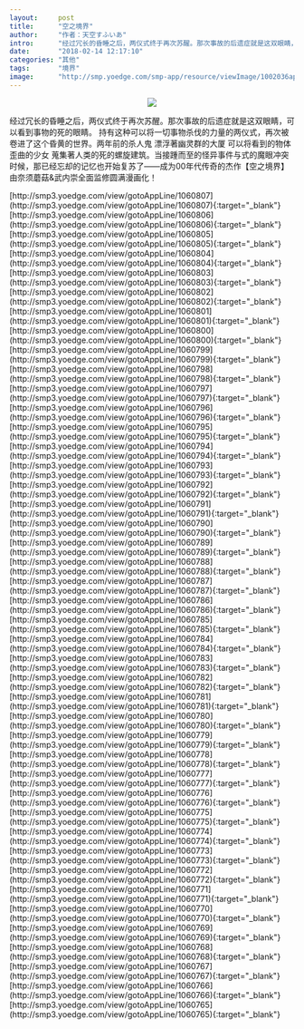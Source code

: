 ```yaml
---
layout:     post
title:      "空之境界"
author:     "作者：天空すふいあ"
intro:      "经过冗长的昏睡之后，两仪式终于再次苏醒。那次事故的后遗症就是这双眼睛，可以看到事物的死的眼睛。 持有这种可以将一切事物杀伐的力量的两仪式，再次被卷进了这个昏黄的世界。两年前的杀人鬼 漂浮著幽灵群的大厦 可以将看到的物体歪曲的少女 蒐集著人类的死的螺旋建筑。当接踵而至的怪异事件与式的魔眼冲突时候，那已经忘却的记忆也开始复苏了——成为00年代传奇的杰作【空之境界】由奈须蘑菇&武内崇全面监修圆满漫画化！"
date:       "2018-02-14 12:17:10"
categories: "其他"
tags:       "境界"
image:      "http://smp.yoedge.com/smp-app/resource/viewImage/1002036appline.png"
---
```

<div style="text-align: center">
<p><img src="http://smp.yoedge.com/smp-app/resource/viewImage/1002036appline.png"/></p>
</div>
<p class="post-meta">
<span>经过冗长的昏睡之后，两仪式终于再次苏醒。那次事故的后遗症就是这双眼睛，可以看到事物的死的眼睛。 持有这种可以将一切事物杀伐的力量的两仪式，再次被卷进了这个昏黄的世界。两年前的杀人鬼 漂浮著幽灵群的大厦 可以将看到的物体歪曲的少女 蒐集著人类的死的螺旋建筑。当接踵而至的怪异事件与式的魔眼冲突时候，那已经忘却的记忆也开始复苏了——成为00年代传奇的杰作【空之境界】由奈须蘑菇&武内崇全面监修圆满漫画化！</span>
</p>
[http://smp3.yoedge.com/view/gotoAppLine/1060807](http://smp3.yoedge.com/view/gotoAppLine/1060807){:target="_blank"}
[http://smp3.yoedge.com/view/gotoAppLine/1060806](http://smp3.yoedge.com/view/gotoAppLine/1060806){:target="_blank"}
[http://smp3.yoedge.com/view/gotoAppLine/1060805](http://smp3.yoedge.com/view/gotoAppLine/1060805){:target="_blank"}
[http://smp3.yoedge.com/view/gotoAppLine/1060804](http://smp3.yoedge.com/view/gotoAppLine/1060804){:target="_blank"}
[http://smp3.yoedge.com/view/gotoAppLine/1060803](http://smp3.yoedge.com/view/gotoAppLine/1060803){:target="_blank"}
[http://smp3.yoedge.com/view/gotoAppLine/1060802](http://smp3.yoedge.com/view/gotoAppLine/1060802){:target="_blank"}
[http://smp3.yoedge.com/view/gotoAppLine/1060801](http://smp3.yoedge.com/view/gotoAppLine/1060801){:target="_blank"}
[http://smp3.yoedge.com/view/gotoAppLine/1060800](http://smp3.yoedge.com/view/gotoAppLine/1060800){:target="_blank"}
[http://smp3.yoedge.com/view/gotoAppLine/1060799](http://smp3.yoedge.com/view/gotoAppLine/1060799){:target="_blank"}
[http://smp3.yoedge.com/view/gotoAppLine/1060798](http://smp3.yoedge.com/view/gotoAppLine/1060798){:target="_blank"}
[http://smp3.yoedge.com/view/gotoAppLine/1060797](http://smp3.yoedge.com/view/gotoAppLine/1060797){:target="_blank"}
[http://smp3.yoedge.com/view/gotoAppLine/1060796](http://smp3.yoedge.com/view/gotoAppLine/1060796){:target="_blank"}
[http://smp3.yoedge.com/view/gotoAppLine/1060795](http://smp3.yoedge.com/view/gotoAppLine/1060795){:target="_blank"}
[http://smp3.yoedge.com/view/gotoAppLine/1060794](http://smp3.yoedge.com/view/gotoAppLine/1060794){:target="_blank"}
[http://smp3.yoedge.com/view/gotoAppLine/1060793](http://smp3.yoedge.com/view/gotoAppLine/1060793){:target="_blank"}
[http://smp3.yoedge.com/view/gotoAppLine/1060792](http://smp3.yoedge.com/view/gotoAppLine/1060792){:target="_blank"}
[http://smp3.yoedge.com/view/gotoAppLine/1060791](http://smp3.yoedge.com/view/gotoAppLine/1060791){:target="_blank"}
[http://smp3.yoedge.com/view/gotoAppLine/1060790](http://smp3.yoedge.com/view/gotoAppLine/1060790){:target="_blank"}
[http://smp3.yoedge.com/view/gotoAppLine/1060789](http://smp3.yoedge.com/view/gotoAppLine/1060789){:target="_blank"}
[http://smp3.yoedge.com/view/gotoAppLine/1060788](http://smp3.yoedge.com/view/gotoAppLine/1060788){:target="_blank"}
[http://smp3.yoedge.com/view/gotoAppLine/1060787](http://smp3.yoedge.com/view/gotoAppLine/1060787){:target="_blank"}
[http://smp3.yoedge.com/view/gotoAppLine/1060786](http://smp3.yoedge.com/view/gotoAppLine/1060786){:target="_blank"}
[http://smp3.yoedge.com/view/gotoAppLine/1060785](http://smp3.yoedge.com/view/gotoAppLine/1060785){:target="_blank"}
[http://smp3.yoedge.com/view/gotoAppLine/1060784](http://smp3.yoedge.com/view/gotoAppLine/1060784){:target="_blank"}
[http://smp3.yoedge.com/view/gotoAppLine/1060783](http://smp3.yoedge.com/view/gotoAppLine/1060783){:target="_blank"}
[http://smp3.yoedge.com/view/gotoAppLine/1060782](http://smp3.yoedge.com/view/gotoAppLine/1060782){:target="_blank"}
[http://smp3.yoedge.com/view/gotoAppLine/1060781](http://smp3.yoedge.com/view/gotoAppLine/1060781){:target="_blank"}
[http://smp3.yoedge.com/view/gotoAppLine/1060780](http://smp3.yoedge.com/view/gotoAppLine/1060780){:target="_blank"}
[http://smp3.yoedge.com/view/gotoAppLine/1060779](http://smp3.yoedge.com/view/gotoAppLine/1060779){:target="_blank"}
[http://smp3.yoedge.com/view/gotoAppLine/1060778](http://smp3.yoedge.com/view/gotoAppLine/1060778){:target="_blank"}
[http://smp3.yoedge.com/view/gotoAppLine/1060777](http://smp3.yoedge.com/view/gotoAppLine/1060777){:target="_blank"}
[http://smp3.yoedge.com/view/gotoAppLine/1060776](http://smp3.yoedge.com/view/gotoAppLine/1060776){:target="_blank"}
[http://smp3.yoedge.com/view/gotoAppLine/1060775](http://smp3.yoedge.com/view/gotoAppLine/1060775){:target="_blank"}
[http://smp3.yoedge.com/view/gotoAppLine/1060774](http://smp3.yoedge.com/view/gotoAppLine/1060774){:target="_blank"}
[http://smp3.yoedge.com/view/gotoAppLine/1060773](http://smp3.yoedge.com/view/gotoAppLine/1060773){:target="_blank"}
[http://smp3.yoedge.com/view/gotoAppLine/1060772](http://smp3.yoedge.com/view/gotoAppLine/1060772){:target="_blank"}
[http://smp3.yoedge.com/view/gotoAppLine/1060771](http://smp3.yoedge.com/view/gotoAppLine/1060771){:target="_blank"}
[http://smp3.yoedge.com/view/gotoAppLine/1060770](http://smp3.yoedge.com/view/gotoAppLine/1060770){:target="_blank"}
[http://smp3.yoedge.com/view/gotoAppLine/1060769](http://smp3.yoedge.com/view/gotoAppLine/1060769){:target="_blank"}
[http://smp3.yoedge.com/view/gotoAppLine/1060768](http://smp3.yoedge.com/view/gotoAppLine/1060768){:target="_blank"}
[http://smp3.yoedge.com/view/gotoAppLine/1060767](http://smp3.yoedge.com/view/gotoAppLine/1060767){:target="_blank"}
[http://smp3.yoedge.com/view/gotoAppLine/1060766](http://smp3.yoedge.com/view/gotoAppLine/1060766){:target="_blank"}
[http://smp3.yoedge.com/view/gotoAppLine/1060765](http://smp3.yoedge.com/view/gotoAppLine/1060765){:target="_blank"}


